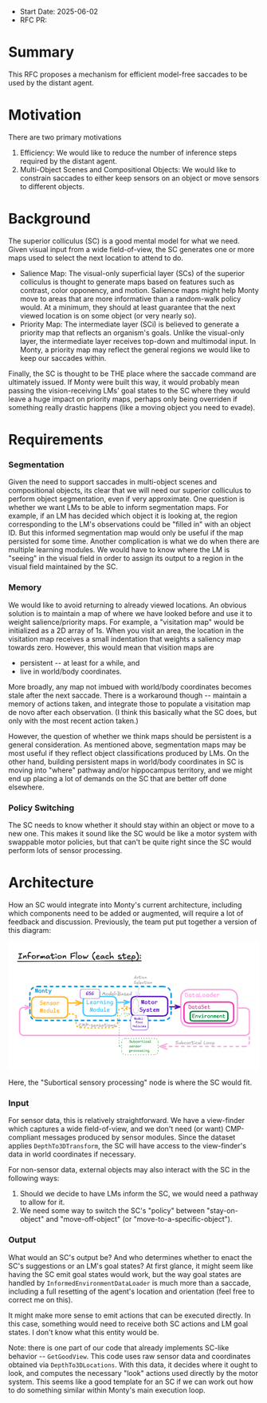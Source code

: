 - Start Date: 2025-06-02
- RFC PR: 

# Summary
This RFC proposes a mechanism for efficient model-free saccades to be used by the distant agent.

# Motivation
There are two primary motivations
 1. Efficiency: We would like to reduce the number of inference steps required by the distant agent.
 2. Multi-Object Scenes and Compositional Objects: We would like to constrain saccades to either keep sensors on an object or move sensors to different objects.

# Background
The superior colliculus (SC) is a good mental model for what we need. Given visual input from a wide field-of-view, the SC generates one or more maps used to select the next location to attend to do.
 - Salience Map: The visual-only superficial layer (SCs) of the superior colliculus is thought to generate maps based on features such as contrast, color opponency, and motion. Salience maps might help Monty move to areas that are more informative than a random-walk policy would. At a minimum, they should at least guarantee that the next viewed location is on some object (or very nearly so).
 - Priority Map: The intermediate layer (SCi) is believed to generate a priority map that reflects an organism's goals. Unlike the visual-only layer, the intermediate layer receives top-down and multimodal input. In Monty, a priority map may reflect the general regions we would like to keep our saccades within.

Finally, the SC is thought to be THE place where the saccade command are ultimately issued. If Monty were built this way, it would probably mean passing the vision-receiving LMs' goal states to the SC where they would leave a huge impact on priority maps, perhaps only being overriden if something really drastic happens (like a moving object you need to evade).

# Requirements
### Segmentation
Given the need to support saccades in multi-object scenes and compositional objects, its clear that we will need our superior colliculus to perform object segmentation, even if very approximate. One question is whether we want LMs to be able to inform segmentation maps. For example, if an LM has decided which object it is looking at, the region corresponding to the LM's observations could be "filled in" with an object ID. But this informed segmentation map would only be useful if the map persisted for some time. Another complication is what we do when there are multiple learning modules. We would have to know where the LM is "seeing" in the visual field in order to assign its output to a region in the visual field maintained by the SC.

### Memory
We would like to avoid returning to already viewed locations. An obvious solution is to maintain a map of where we have looked before and use it to weight salience/priority maps. For example, a "visitation map" would be initialized as a 2D array of 1s. When you visit an area, the location in the visitation map receives a small indentation that weights a saliency map towards zero. However, this would mean that visition maps are
 - persistent -- at least for a while, and
 - live in world/body coordinates.

More broadly, any map not imbued with world/body coordinates becomes stale after the next saccade. There is a workaround though -- maintain a memory of actions taken, and integrate those to populate a visitation map de novo after each observation. (I think this basically what the SC does, but only with the most recent action taken.)

However, the question of whether we think maps should be persistent is a general consideration. As mentioned above, segmentation maps may be most useful if they reflect object classifications produced by LMs. On the other hand, building persistent maps in world/body coordinates in SC is moving into "where" pathway and/or hippocampus territory, and we might end up placing a lot of demands on the SC that are better off done elsewhere.

### Policy Switching
The SC needs to know whether it should stay within an object or move to a new one. This makes it sound like the SC would be like a motor system with swappable motor policies, but that can't be quite right since the SC would perform lots of sensor processing.

# Architecture
How an SC would integrate into Monty's current architecture, including which components need to be added or augmented, will require a lot of feedback and discussion. Previously, the team put put together a version of this diagram:

![Information Flow](model_free_saccades/information_flow.png)

Here, the "Subortical sensory processing" node is where the SC would fit.

### Input
For sensor data, this is relatively straightforward. We have a view-finder which captures a wide field-of-view, and we don't need (or want) CMP-compliant messages produced by sensor modules. Since the dataset applies `DepthTo3DTransform`, the SC will have access to the view-finder's data in world coordinates if necessary.

For non-sensor data, external objects may also interact with the SC in the following ways:
  1. Should we decide to have LMs inform the SC, we would need a pathway to allow for it.
  2. We need some way to switch the SC's "policy" between "stay-on-object" and "move-off-object" (or "move-to-a-specific-object").

### Output
What would an SC's output be? And who determines whether to enact the SC's suggestions or an LM's goal states? At first glance, it might seem like having the SC emit goal states would work, but the way goal states are handled by `InformedEnvironmentDataLoader` is much more than a saccade, including a full resetting of the agent's location and orientation (feel free to correct me on this).

It might make more sense to emit actions that can be executed directly. In this case, something would need to receive both SC actions and LM goal states. I don't know what this entity would be.

Note: there is one part of our code that already implements SC-like behavior -- `GetGoodView`. This code uses raw sensor data and coordinates obtained via `DepthTo3DLocations`. With this data, it decides where it ought to look, and computes the necessary "look" actions used directly by the motor system. This seems like a good template for an SC if we can work out how to do something similar within Monty's main execution loop.

